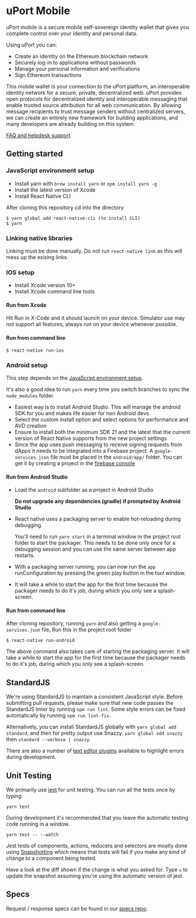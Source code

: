 # uPort Mobile

uPort mobile is a secure mobile self-sovereign identity wallet that gives you complete control over your identity and personal data.

Using uPort you can:

* Create an identity on the Ethereum blockchain network
* Securely log-in to applications without passwords
* Manage your personal information and verifications
* Sign Ethereum transactions

This mobile wallet is your connection to the uPort platform, an interoperable identity network for a secure, private, decentralized web. uPort provides open protocols for decentralized identity and interoperable messaging that enable trusted source attribution for all web communication. By allowing message recipients to trust message senders without centralized servers, we can create an entirely new framework for building applications, and many developers are already building on this system.

[FAQ and helpdesk support](http://bit.ly/uPort_helpdesk)

## Getting started

### JavaScript environment setup

- Install yarn with `brew install yarn` or `npm install yarn -g`
- Install the latest version of Xcode
- Install React Native CLI

After cloning this repository cd into the directory

```bash=
$ yarn global add react-native-cli (to install CLI)
$ yarn
```

### Linking native libraries
Linking must be done manually. Do not run `react-native link` as this will mess up the exising links.


### IOS setup

- Install Xcode version 10+
- Install Xcode command line tools

#### Run from Xcode

Hit Run in X-Code and it should launch on your device. Simulator use may not support all features, always run on your device whenever possible.

#### Run from command line

```bash=
$ react-native run-ios
```

### Android setup

This step depends on the [JavaScript environment setup](#javascript-environment-setup).

It's also a good idea to run `yarn` every time you switch branches to sync the `node_modules` folder.

- Easiest way is to install Android Studio. This will manage the android SDK for you and makes life easier for non Android devs
- Select the custom install option and select options for performance and AVD creation
- Ensure to install both the minimum SDK 21 and the latest that the current version of React Native supports from the new project settings
- Since the app uses push messaging to receive signing requests from dApps it needs to be integrated into a Firebase project.
    A `google-services.json` file must be placed in the `android/app/` folder.
    You can get it by creating a project in the [firebase console](https://console.firebase.google.com)

#### Run from Android Studio

- Load the `android` subfolder as a project in Android Studio

    **Do not upgrade any dependencies (gradle) if prompted by Android Studio**
    
- React native uses a packaging server to enable hot-reloading during debugging.
    
    You'll need to run `yarn start` in a terminal window in the project root folder to start the packager.
    This needs to be done only once for a debugging session and you can use the same server between app restarts.
    
- With a packaging server running, you can now run the `app` runConfiguration by pressing the green play button in the tool window.

- It will take a while to start the app for the first time because the packager needs to do it's job, during which you only see a splash-screen.   

#### Run from command line
After cloning repository, running `yarn` and also getting a `google-services.json` file,
Run this in the project root folder 
```bash=
$ react-native run-android
```
The above command also takes care of starting the packaging server.
It will take a while to start the app for the first time because the packager needs to do it's job, during which you only see a splash-screen.


## StandardJS

We're using StandardJS to maintain a consistent JavaScript style. Before submitting pull requests, please make sure that new code passes the StandardJS linter by running `npm run lint`. Some style errors can be fixed automatically by running `npm run lint-fix`. 

Alternatively, you can install StandardJS globally with `yarn global add standard`, and then for pretty output use Snazzy: `yarn global add snazzy` then `standard --verbose | snazzy`.

There are also a number of [text editor plugins](https://github.com/feross/standard#text-editor-plugins) available to highlight errors during development.   

## Unit Testing

We primarily use [jest](https://facebook.github.io/jest/) for unit testing. You can run all the tests once by typing:

```
yarn test
```

During development it's recommended that you leave the automatic testing code running in a window.

```
yarn test -- --watch
```

Jest tests of components, actions, reducers and selectors are mostly done using [Snapshotting](https://facebook.github.io/jest/docs/tutorial-react.html#snapshot-testing) which
means that tests will fail if you make any kind of change to a component being tested.

Have a look at the diff shown if the change is what you asked for. Type `u` to update the snapshot assuming you're using the automatic version of jest.

## Specs

Request / response specs can be found in our [specs repo](https://github.com/uport-project/specs).
